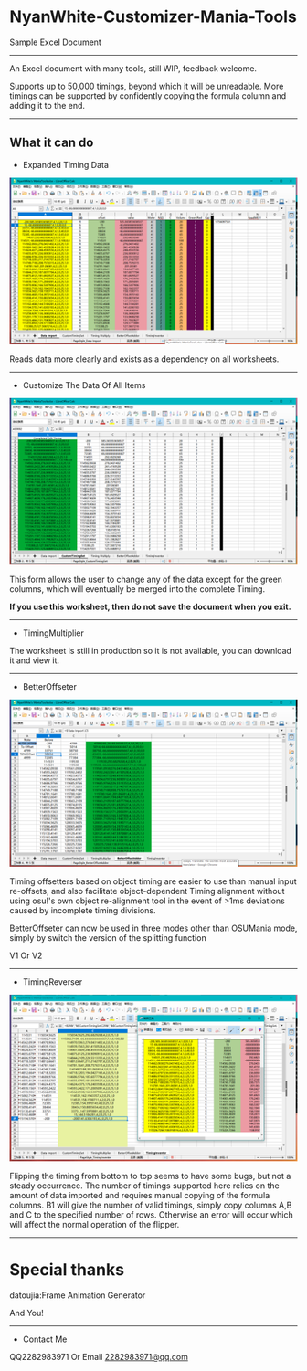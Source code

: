 # NyanWhite-Customizer-Mania-Tools
Sample Excel Document

---

An Excel document with many tools, still WIP, feedback welcome.

Supports up to 50,000 timings, beyond which it will be unreadable. More timings can be supported by confidently copying the formula column and adding it to the end.

---

## What it can do

- Expanded Timing Data

![image-20221120132806212](1.png)

Reads data more clearly and exists as a dependency on all worksheets.

---

- Customize The Data Of All Items

![image-20221120133045504](2.png)

This form allows the user to change any of the data except for the green columns, which will eventually be merged into the complete Timing.

**If you use this worksheet, then do not save the document when you exit.**

---

- TimingMultiplier

The worksheet is still in production so it is not available, you can download it and view it.

---

- BetterOffseter

![image-20221120133831353](3.png)

Timing offsetters based on object timing are easier to use than manual input re-offsets, and also facilitate object-dependent Timing alignment without using osu!'s own object re-alignment tool in the event of >1ms deviations caused by incomplete timing divisions.

BetterOffseter can now be used in three modes other than OSUMania mode, simply by switch the version of the splitting function

V1 Or V2

---

- TimingReverser

![image-20221120134541400](4.png)

Flipping the timing from bottom to top seems to have some bugs, but not a steady occurrence. The number of timings supported here relies on the amount of data imported and requires manual copying of the formula columns. B1 will give the number of valid timings, simply copy columns A,B and C to the specified number of rows. Otherwise an error will occur which will affect the normal operation of the flipper.

---

# Special thanks

datoujia:Frame Animation Generator

And You!

---

- Contact Me

QQ2282983971 Or Email 2282983971@qq.com
